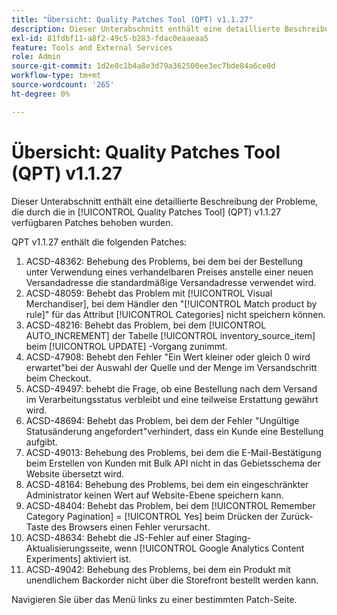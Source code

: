 ```yaml
---
title: "Übersicht: Quality Patches Tool (QPT) v1.1.27"
description: Dieser Unterabschnitt enthält eine detaillierte Beschreibung der Probleme, die durch die in [!UICONTROL Quality Patches Tool] (QPT) v1.1.27 verfügbaren Patches behoben wurden.
exl-id: 81fdbf11-a8f2-49c5-b283-fdac0eaaeaa5
feature: Tools and External Services
role: Admin
source-git-commit: 1d2e0c1b4a8e3d79a362500ee3ec7bde84a6ce0d
workflow-type: tm+mt
source-wordcount: '265'
ht-degree: 0%

---
```


# Übersicht: Quality Patches Tool (QPT) v1.1.27

Dieser Unterabschnitt enthält eine detaillierte Beschreibung der Probleme, die durch die in [!UICONTROL Quality Patches Tool] (QPT) v1.1.27 verfügbaren Patches behoben wurden.

QPT v1.1.27 enthält die folgenden Patches:

1. ACSD-48362: Behebung des Problems, bei dem bei der Bestellung unter Verwendung eines verhandelbaren Preises anstelle einer neuen Versandadresse die standardmäßige Versandadresse verwendet wird.
1. ACSD-48059: Behebt das Problem mit [!UICONTROL Visual Merchandiser], bei dem Händler den &quot;[!UICONTROL Match product by rule]&quot; für das Attribut [!UICONTROL Categories] nicht speichern können.
1. ACSD-48216: Behebt das Problem, bei dem [!UICONTROL AUTO_INCREMENT] der Tabelle [!UICONTROL inventory_source_item] beim [!UICONTROL UPDATE] -Vorgang zunimmt.
1. ACSD-47908: Behebt den Fehler &quot;Ein Wert kleiner oder gleich 0 wird erwartet&quot;bei der Auswahl der Quelle und der Menge im Versandschritt beim Checkout.
1. ACSD-49497: behebt die Frage, ob eine Bestellung nach dem Versand im Verarbeitungsstatus verbleibt und eine teilweise Erstattung gewährt wird.
1. ACSD-48694: Behebt das Problem, bei dem der Fehler &quot;Ungültige Statusänderung angefordert&quot;verhindert, dass ein Kunde eine Bestellung aufgibt.
1. ACSD-49013: Behebung des Problems, bei dem die E-Mail-Bestätigung beim Erstellen von Kunden mit Bulk API nicht in das Gebietsschema der Website übersetzt wird.
1. ACSD-48164: Behebung des Problems, bei dem ein eingeschränkter Administrator keinen Wert auf Website-Ebene speichern kann.
1. ACSD-48404: Behebt das Problem, bei dem [!UICONTROL Remember Category Pagination] = [!UICONTROL Yes] beim Drücken der Zurück-Taste des Browsers einen Fehler verursacht.
1. ACSD-48634: Behebt die JS-Fehler auf einer Staging-Aktualisierungsseite, wenn [!UICONTROL Google Analytics Content Experiments] aktiviert ist.
1. ACSD-49042: Behebung des Problems, bei dem ein Produkt mit unendlichem Backorder nicht über die Storefront bestellt werden kann.

Navigieren Sie über das Menü links zu einer bestimmten Patch-Seite.
